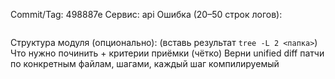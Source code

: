 Commit/Tag: 498887e
Сервис: api
Ошибка (20–50 строк логов):
```

```
Структура модуля (опционально): (вставь результат `tree -L 2 <папка>`)
Что нужно починить + критерии приёмки (чётко)
Верни unified diff патчи по конкретным файлам, шагами, каждый шаг компилируемый
